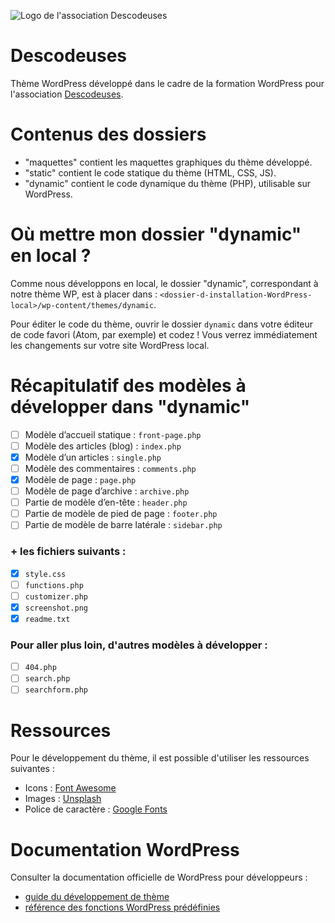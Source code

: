 ![Logo de l'association Descodeuses](https://descodeuses.org/img/logo-descodeuses.701b1e3c.png)

# Descodeuses

Thème WordPress développé dans le cadre de la formation WordPress pour
l'association [Descodeuses](https://descodeuses.org/ "Site de l'association").

# Contenus des dossiers

- "maquettes" contient les maquettes graphiques du thème développé.
- "static" contient le code statique du thème (HTML, CSS, JS).
- "dynamic" contient le code dynamique du thème (PHP), utilisable sur WordPress.

# Où mettre mon dossier "dynamic" en local ?

Comme nous développons en local, le dossier "dynamic", correspondant à notre thème WP,
est à placer dans : `<dossier-d-installation-WordPress-local>/wp-content/themes/dynamic`.

Pour éditer le code du thème, ouvrir le dossier `dynamic` dans votre éditeur de
code favori (Atom, par exemple) et codez ! Vous verrez immédiatement les changements
sur votre site WordPress local.

# Récapitulatif des modèles à développer dans "dynamic"

- [ ] Modèle d’accueil statique : `front-page.php`
- [ ] Modèle des articles (blog) : `index.php`
- [x] Modèle d’un articles : `single.php`
- [ ] Modèle des commentaires : `comments.php`
- [x] Modèle de page : `page.php`
- [ ] Modèle de page d’archive : `archive.php`
- [ ] Partie de modèle d’en-tête : `header.php`
- [ ] Partie de modèle de pied de page : `footer.php`
- [ ] Partie de modèle de barre latérale : `sidebar.php`

### + les fichiers suivants :
- [x] `style.css`
- [ ] `functions.php`
- [ ] `customizer.php`
- [x] `screenshot.png`
- [x] `readme.txt`

### Pour aller plus loin, d'autres modèles à développer :
- [ ] `404.php`
- [ ] `search.php`
- [ ] `searchform.php`

# Ressources

Pour le développement du thème, il est possible d'utiliser les ressources suivantes :
- Icons : [Font Awesome](https://fontawesome.com/cheatsheet/free/)
- Images : [Unsplash](https://unsplash.com/)
- Police de caractère : [Google Fonts](https://fonts.google.com/specimen/Poppins?sidebar.open&selection.family=Poppins:ital,wght@0,400;0,500;0,600;0,700;1,300)

# Documentation WordPress

Consulter la documentation officielle de WordPress pour développeurs :
- [guide du développement de thème](https://developer.wordpress.org/themes/)
- [référence des fonctions WordPress prédéfinies](https://developer.wordpress.org/reference/)
